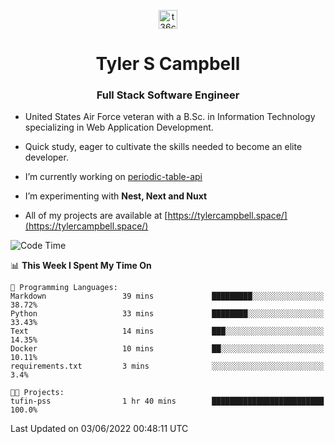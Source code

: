 <p align="center">
<a href="https://www.linkedin.com/in/t36campbell" target="blank"><img align="center" src="https://ik.imagekit.io/t36campbell/Portfolio/linkedin.png.original_m8bbGgPh6.png" alt="t36campbell" height="30" width="30" /></a>
</p>
<h1 align="center">Tyler S Campbell</h1>
<h3 align="center">Full Stack Software Engineer</h3>

* United States Air Force veteran with a B.Sc. in Information Technology specializing in Web Application Development. 

* Quick study, eager to cultivate the skills needed to become an elite developer.

* I’m currently working on [periodic-table-api](https://github.com/t36campbell/periodic-table-api)

* I’m experimenting with **Nest, Next and Nuxt**

* All of my projects are available at [https://tylercampbell.space/](https://tylercampbell.space/)

<!--START_SECTION:waka-->
![Code Time](http://img.shields.io/badge/Code%20Time-1%2C641%20hrs%2028%20mins-blue)

📊 **This Week I Spent My Time On** 

```text
💬 Programming Languages: 
Markdown                 39 mins             █████████░░░░░░░░░░░░░░░░   38.72% 
Python                   33 mins             ████████░░░░░░░░░░░░░░░░░   33.43% 
Text                     14 mins             ███░░░░░░░░░░░░░░░░░░░░░░   14.35% 
Docker                   10 mins             ██░░░░░░░░░░░░░░░░░░░░░░░   10.11% 
requirements.txt         3 mins              ░░░░░░░░░░░░░░░░░░░░░░░░░   3.4%

🐱‍💻 Projects: 
tufin-pss                1 hr 40 mins        █████████████████████████   100.0%

```


 Last Updated on 03/06/2022 00:48:11 UTC
<!--END_SECTION:waka-->
